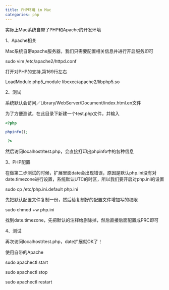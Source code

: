 ```yaml
---
title: PHP环境 in Mac
categories: php
---
```


实际上Mac系统自带了PHP和Apache的开发环境

1、Apache相关

Mac系统自带apache服务器，我们只需要配置相关信息并进行开启服务即可

sudo vim /etc/apache2/httpd.conf

打开对PHP的支持,第169行左右

LoadModule php5_module libexec/apache2/libphp5.so

2、测试

系统默认会访问／Library/WebServer/Document/index.html.en文件

为了方便测试，在此目录下新建一个test.php文件，并输入

``` php
<?php

phpinfo();

 ?>

```

然后访问localhost/test.php，会直接打印出phpinfo中的各种信息

3、PHP配置

在做第二步测试的时候，扩展里面date会出现错误，原因是默认php.ini没有对date.timezone进行设置，系统默认UTC的时区，所以我们要开启对php.ini的设置

sudo cp /etc/php.ini.default php.ini

先把默认配置文件复制一份，然后给复制好的配置文件增加写的权限

sudo chmod +w php.ini


找到date.timezone，先把默认的注释给删除掉，然后直接后面配置成PRC即可

4、测试

再次访问localhost/test.php，date扩展就OK了！

使用自带的Apache

sudo apachectl start

sudo apachectl stop

sudo apachectl restart

